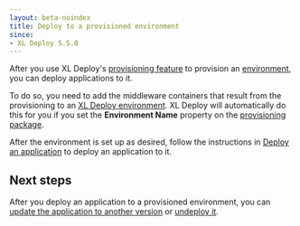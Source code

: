 ```yaml
---
layout: beta-noindex
title: Deploy to a provisioned environment
since:
- XL Deploy 5.5.0
---
```


After you use XL Deploy's [provisioning feature](/xl-deploy/concept/provisioning-through-xl-deploy.html) to provision an [environment](/xl-deploy/how-to/provision-an-environment.html), you can deploy applications to it.

To do so, you need to add the middleware containers that result from the provisioning to an [XL Deploy environment](/xl-deploy/how-to/create-an-environment-in-xl-deploy.html). XL Deploy will automatically do this for you if you set the **Environment Name** property on the [provisioning package](/xl-deploy/how-to/create-a-provisioning-package.html).

After the environment is set up as desired, follow the instructions in [Deploy an application](/xl-deploy/how-to/deploy-an-application.html) to deploy an application to it.

## Next steps

After you deploy an application to a provisioned environment, you can [update the application to another version](/xl-deploy/how-to/update-a-deployed-application.html) or [undeploy it](/xl-deploy/how-to/undeploy-an-application.html).
